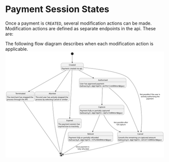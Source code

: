 <!-- START_METADATA
---
title: Payment States
id: payment-states
pagination_prev: APIs/epayment-api/api-guide/getting-started
pagination_next: Null
sidebar_label: Modifications
sidebar_position: 30
---
END_METADATA -->

# Payment Session States


Once a payment is `CREATED`, several modification actions can be made. Modification actions are defined as separate endpoints in the api. These are:

The following flow diagram describes when each modification action is applicable.
![Payment flow diagram](../../images/payment-modification.svg)

